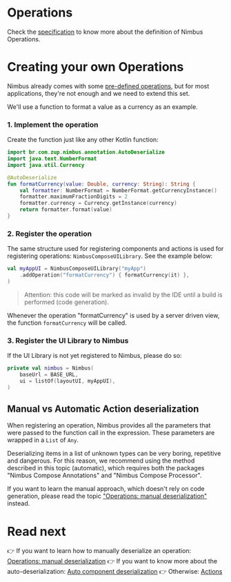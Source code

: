 # Operations
Check the [specification](/specification/operation.md) to know more about the definition of Nimbus Operations.

# Creating your own Operations
Nimbus already comes with some [pre-defined operations](/specification/default-operations.md), but for most applications, they're not enough and we
need to extend this set.

We'll use a function to format a value as a currency as an example.

### 1. Implement the operation
Create the function just like any other Kotlin function:

```kotlin
import br.com.zup.nimbus.annotation.AutoDeserialize
import java.text.NumberFormat
import java.util.Currency

@AutoDeserialize
fun formatCurrency(value: Double, currency: String): String {
    val formatter: NumberFormat = NumberFormat.getCurrencyInstance()
    formatter.maximumFractionDigits = 2
    formatter.currency = Currency.getInstance(currency)
    return formatter.format(value)
}
```

### 2. Register the operation
The same structure used for registering components and actions is used for registering operations: `NimbusComposeUILibrary`. See the example below:

```kotlin
val myAppUI = NimbusComposeUILibrary("myApp")
    .addOperation("formatCurrency") { formatCurrency(it) },
)
```

> Attention: this code will be marked as invalid by the IDE until a build is performed (code generation).

Whenever the operation "formatCurrency" is used by a server driven view, the function `formatCurrency` will be called.

### 3. Register the UI Library to Nimbus
If the UI Library is not yet registered to Nimbus, please do so:

```kotlin
private val nimbus = Nimbus(
    baseUrl = BASE_URL,
    ui = listOf(layoutUI, myAppUI),
)
```

## Manual vs Automatic Action deserialization
When registering an operation, Nimbus provides all the parameters that were passed to the function call in the expression. These parameters are
wrapped in a `List` of `Any`.

Deserializing items in a list of unknown types can be very boring, repetitive and dangerous. For this reason, we recommend using the method described
in this topic (automatic), which requires both the packages "Nimbus Compose Annotations" and "Nimbus Compose Processor".

If you want to learn the manual approach, which doesn't rely on code generation, please read the topic 
["Operations: manual deserialization"](manual/action.md) instead.

# Read next
:point_right: If you want to learn how to manually deserialize an operation: [Operations: manual deserialization](manual/operation.md)
:point_right: If you want to know more about the auto-deserialization: [Auto component deserialization](auto-deserialization.md)
:point_right: Otherwise: [Actions](action.md)
